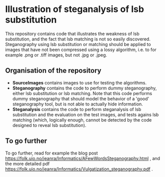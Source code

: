 # Illustration of steganalysis of lsb substitution

This repository contains code that illustrates the weakness of lsb substitution, and the fact that lsb matching is not so easily discovered. Steganography using lsb substitution or matching should be applied to images that have not been compressed using a lossy algorithm, i.e. to for example .png or .tiff images, but not .jpg or .jpeg.

## Organisation of the repository

- **SourceImages** contains images to use for testing the algorithms.
- **Steganography** contains the code to perform dummy steganography, either lsb substitution or lsb matching. Note that this code performs dummy steganography that should model the behavior of a 'good' steganography tool, but is not able to actually hide information.
- **Steganalysis** contains the code to perform steganalysis of lsb substitution and the evaluation on the test images, and tests agains lsb matching (which, logically enough, cannot be detected by the code designed to reveal lsb substitution).

## To go further

To go further, read for example the blog post https://folk.uio.no/jeanra/Informatics/AFewWordsSteganography.html , and the more detailed pdf https://folk.uio.no/jeanra/Informatics/Vulgatization_steganography.pdf .
